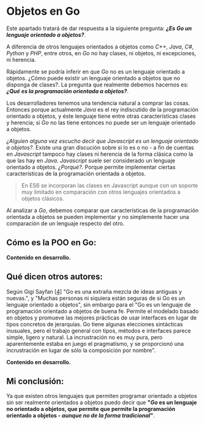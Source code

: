 # Objetos en Go

Este apartado tratará de dar respuesta a la siguiente pregunta: ***¿Es Go un lenguaje orientado a objetos?***.

A diferencia de otros lenguajes orientados a objetos como *C++*, *Java*, *C#*, *Python* y *PHP*, entre otros, en *Go* no hay clases, ni objetos, ni excepciones, ni herencia.

Rápidamente se podría inferir en que *Go* no es un lenguaje orientado a objetos. ¿Cómo puede existir un lenguaje orientado a objetos que no disponga de clases?. La pregunta que realmente debemos hacernos es: ***¿Qué es la programación orientada a objetos?***.

Los desarrolladores tenemos una tendencia natural a comprar las cosas. Entonces porque actualmente *Java* es el rey indiscutido de la programación orientado a objetos, y éste lenguaje tiene entre otras características clases y herencia; si *Go* no las tiene entonces no puede ser un lenguaje orientado a objetos.

*¿Alguien alguna vez escucho decir que *Javascript* es un lenguaje orientado a objetos?*. Existe una gran discución sobre si lo es o no - a fin de cuentas en *Javascript* tampoco hay clases ni herencia de la forma clásica como la que las hay en *Java*. *Javascript* suele ser considerado un lenguaje orientado a objetos. *¿Porqué?*. Porque permite implementar ciertas características de la programación orientada a objetos.

> En ES6 se incorporan las clases en Javascript aunque con un soporte muy limitado en comparación con otros lenguajes orientados a objetos clásicos.

Al analizar a *Go*, debemos comparar que características de la programación orientada a objetos se pueden implementar y no simplemente hacer una comparación de un lenguaje respecto del otro.

## Cómo es la POO en Go:

**Contenido en desarrollo.**

## Qué dicen otros autores:

Según Gigi Sayfan [\[4\]](recursos.md) "Go es una extraña mezcla de ideas antiguas y nuevas.", y "Muchas personas ni siquiera están seguras de si Go es un lenguaje orientado a objetos", sin embargo para el "Go es un lenguaje de programación orientado a objetos de buena fe. Permite el modelado basado en objetos y promueve las mejores prácticas de usar interfaces en lugar de tipos concretos de jerarquías. Go tiene algunas elecciones sintácticas inusuales, pero el trabajo general con tipos, métodos e interfaces parece simple, ligero y natural. La incrustración no es muy pura, pero aparentemente estaba en juego el pragmatismo, y se proporcionó una incrustración en lugar de sólo la composición por nombre".

**Contenido en desarrollo.**

## Mi conclusión:

Ya que existen otros lenguajes que permiten programar orientado a objetos sin ser realmente orientados a objetos puedo decir que **"*Go* es un lenguaje no orientado a objetos, que permite que permite la programación orientado a objetos - *aunque no de la forma tradicional*"**.
